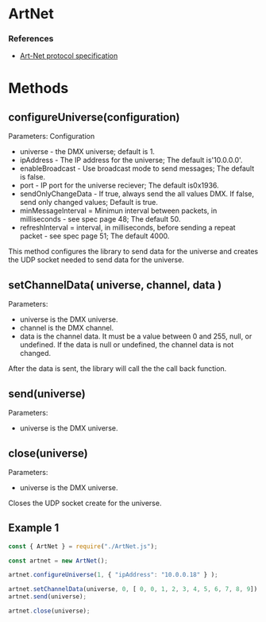 # ArtNet

### References

* [Art-Net protocol specification](http://www.artisticlicence.com/WebSiteMaster/User%20Guides/art-net.pdf)

# Methods

## configureUniverse(configuration)

Parameters:
Configuration
  * universe - the DMX universe; default is 1.
  * ipAddress -  The IP address for the universe; The default is'10.0.0.0'.
  * enableBroadcast - Use broadcast mode to send messages; The default is false.
  * port - IP port for the universe reciever; The default is0x1936.
  * sendOnlyChangeData - If true, always send the all values DMX. If false, send only changed values; Default is true.
  * minMessageInterval = Minimun interval between packets, in milliseconds - see spec page 48; The default 50.
  * refreshInterval = interval, in milliseconds, before sending a repeat packet - see spec page 51; The default 4000.

This method configures the library to send data for the universe and creates the UDP socket needed to send data for the universe.

## setChannelData( universe, channel, data )

Parameters:
* universe is the DMX universe.
* channel is the DMX channel.
* data is the channel data. It must be a value between 0 and 255, null, or undefined. If the data is null or undefined, the channel data is not changed.

After the data is sent, the library will call the the call back function.

## send(universe)
Parameters:
* universe is the DMX universe.

## close(universe)
Parameters:
* universe is the DMX universe.

Closes the UDP socket create for the universe.

## Example 1

```javascript
const { ArtNet } = require("./ArtNet.js");

const artnet = new ArtNet();

artnet.configureUniverse(1, { "ipAddress": "10.0.0.18" } );

artnet.setChannelData(universe, 0, [ 0, 0, 1, 2, 3, 4, 5, 6, 7, 8, 9]);
artnet.send(universe);

artnet.close(universe);

```
